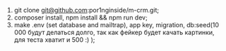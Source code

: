1) git clone git@github.com:por1nginside/m-crm.git;
2) composer install, npm install && npm run dev;
3) make .env (set database and mailtrap), app key, migration, db:seed(10 000 будут делаться долго, так как фейкер будет качать картинки, для теста хватит и 500 :) );
